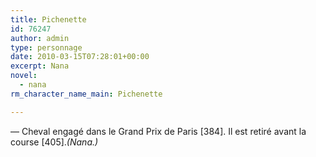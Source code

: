 ```yaml
---
title: Pichenette
id: 76247
author: admin
type: personnage
date: 2010-03-15T07:28:01+00:00
excerpt: Nana
novel:
  - nana
rm_character_name_main: Pichenette

---
```

— Cheval engagé dans le Grand Prix de Paris [384]. Il est retiré avant la course [405]._(Nana.)_